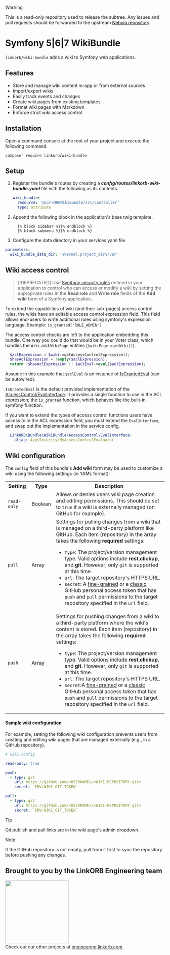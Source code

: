 > [!WARNING]
> This is a read-only repository used to release the subtree. Any issues and pull requests should be forwarded to the
> upstream [Nebula repository](https://github.com/linkorb/nebula).

# Symfony 5|6|7 WikiBundle

`linkorb/wiki-bundle` adds a wiki to Symfony web applications.

## Features

- Store and manage wiki content in-app or from external sources
- Import/export wikis
- Easily track events and changes
- Create wiki pages from existing templates
- Format wiki pages with Markdown
- Enforce strict wiki access control

## Installation

Open a command console at the root of your project and execute the
following command.

```console
composer require linkorb/wiki-bundle
```

## Setup

1. Register the bundle's routes by creating a ***config/routes/linkorb-wiki-bundle.yaml*** file with the following as its contents.

    ```yaml
    wiki_bundle:
      resource: '@LinkORBWikiBundle/src/Controller'
      type: attribute
    ```

2. Append the following block in the application's base twig template.

    ```twig
      {% block sidebar %}{% endblock %}
      {% block submenu %}{% endblock %}
    ```

4. Configure the data directory in your services.yaml file

```yaml
parameters:
  wiki_bundle_data_dir: '%kernel.project_dir%/var'
```

## Wiki access control

> [!DEPRECATED]
Use [Symfony security roles](https://symfony.com/doc/current/security.html#roles) defined in your application to control who can access or modify a wiki by setting the appropriate rules in the **Read role** and **Write role** fields of the **Add wiki** form of a Symfony application.

To extend the capabilities of wiki (and their sub-pages) access control rules, the wikis have an editable
access control expression field. This field allows end-users to write additional rules using symfony's expression language.
Example: `is_granted("ROLE_ADMIN")`

The access control checks are left to the application embedding this bundle. One way you could do that would be in your
Voter class, which handles the `Wiki` and `WikiPage` entities (`$wikiPage->getWiki()`).

```php
  $aclExpression = $wiki->getAccessControlExpression();
  $hasAclExpression = !empty($aclExpression);
  return !$hasAclExpression || $aclEval->eval($aclExpression);
```

Assume in this example that `$aclEval` is an instance of [IsGrantedEval](src/AccessControl/IsGrantedEval.php) (can be autowired).

`IsGrantedEval` is the default provided implementation of the [AccessControl/EvalInterface](src/AccessControl/EvalInterface.php).
It provides a single function to use in the ACL expression; the `is_granted` function, which behaves like the built-in symfony
function.

If you want to extend the types of access control functions users have access to in the ACL expression field, you must
extend the `EvalInterface`, and swap out the implementation in the service config.

```yaml
  LinkORB\Bundle\WikiBundle\AccessControl\EvalInterface:
    alias: App\Security\MyAccessControlEvaluator
```

## Wiki configuration

The `config` field of this bundle's **Add wiki** form may be used to customize a wiki using the following settings (in YAML format):


<table>
  <tr>
    <th>Setting</th>
    <th>Type</th>
    <th>Description</th>
  </tr>

  <tr>
    <td><code>read-only</code></td>
    <td>Boolean</td>
    <td>Allows or denies users wiki page creation and editing permissions. This should be set to <code>true</code> if a wiki is externally managed (on GitHub for example).</td>
  </tr>

  <tr>
    <td><code>pull</code>
    <td>Array</td>
    <td>
      Settings for pulling changes from a wiki that is managed on a third-party platform like GitHub. Each item (repository) in the array takes the following <strong>required</strong> settings:
      <ul>
        <li><code>type</code>: The project/version management type. Valid options include <strong>rest</strong>,<strong>clickup</strong>, and <strong>git</strong>. However, only <code>git</code> is supported at this time.</li>
        <li><code>url</code>: The target repository's HTTPS URL.</li>
        <li><code>secret</code>: A <a href="https://github.com/settings/personal-access-tokens">fine-grained</a> or a <a href="https://github.com/settings/personal-access-tokens">classic</a> GitHub personal access token that has <code>push</code> and <code>pull</code> permissions to the target repository specified in the <code>url</code> field.
        </li>
      </ul>
    </td>
  </tr>

  <tr>
    <td><code>push</code>
    <td>Array</td>
    <td>
      Settings for pushing changes from a wiki to a third-party platform where the wiki's content is stored. Each item (repository) in the array takes the following <strong>required</strong> settings:
      <ul>
        <li><code>type</code>: The project/version management type. Valid options include <strong>rest</strong>,<strong>clickup</strong>, and <strong>git</strong>. However, only <code>git</code> is supported at this time.</li>
        <li><code>url</code>: The target repository's HTTPS URL.</li>
        <li><code>secret</code>:A <a href="https://github.com/settings/personal-access-tokens">fine-grained</a> or a <a href="https://github.com/settings/personal-access-tokens">classic</a> GitHub personal access token that has <code>push</code> and <code>pull</code> permissions to the target repository specified in the <code>url</code> field.
        </li>
      </ul>
    </td>
  </tr>
</table>


#### Sample wiki configuration

For example, setting the following wiki configuration prevents users from creating and editing wiki pages that are managed externally (e.g., in a GitHub repository).

```yaml
# wiki.config

read-only: true

push:
  - type: git
    url: https://github.com/<USERNAME>/<WIKI-REPOSITORY.git>
    secret: `ENV:WIKI_GIT_TOKEN`

pull:
  - type: git
    url: https://github.com/<USERNAME>/<WIKI-REPOSITORY.git>
    secret: `ENV:WIKI_GIT_TOKEN`
```

> [!TIP]
> Git publish and pull links are in the wiki page's admin dropdown.

> [!NOTE]
> If the GitHub repository is not empty, pull from it first to sync the repository before pushing any changes.

## Brought to you by the LinkORB Engineering team

<img src="http://www.linkorb.com/d/meta/tier1/images/linkorbengineering-logo.png" width="200px" /><br />
Check out our other projects at [engineering.linkorb.com](https://engineering.linkorb.com).
